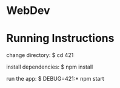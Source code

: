 # WebDev

# Running Instructions
change directory:
     $ cd 421

   install dependencies:
     $ npm install

   run the app:
     $ DEBUG=421:* npm start